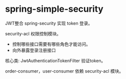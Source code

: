 # spring-simple-security

JWT整合 spring-security 实现 token 登录。

security-acl 权限控制模块。

- 控制哪些接口需要有哪些角色才能访问。
- 向外暴露登录注册接口

核心类: JwtAuthenticationTokenFilter 验证token。

order-consumer，user-consumer 依赖 security-acl 模块。
